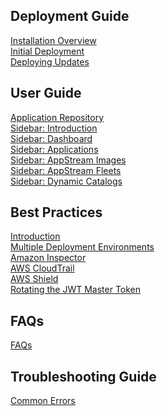 ## Deployment Guide

[Installation Overview](/installationOverview.md)\
[Initial Deployment](/docs/installationDeployment.md)\
[Deploying Updates](/docs/deployingUpdates.md)

## User Guide

[Application Repository](/docs/applicationRepository.md)\
[Sidebar: Introduction](/docs/sidebarIntroduction.md)\
[Sidebar: Dashboard](/docs/sidebarDashboard.md)\
[Sidebar: Applications](/docs/sidebarApplication.md)\
[Sidebar: AppStream Images](/docs/sidebarAppStreamImages.md)\
[Sidebar: AppStream Fleets](/docs/sidebarAppStreamFleets.md)\
[Sidebar: Dynamic Catalogs](/docs/dynamicCatalogs.md)

## Best Practices

[Introduction](/docs/introduction.md)\
[Multiple Deployment Environments](/docs/multipleDeploymentEnvironments.md)\
[Amazon Inspector](/docs/amazonInspector.md)\
[AWS CloudTrail](/docs/awsCloudTrail.md)\
[AWS Shield](/docs/awsShield.md)\
[Rotating the JWT Master Token](/docs/rotatingToken.md)

## FAQs

[FAQs](/docs/faqs.md)

## Troubleshooting Guide

[Common Errors](/docs/commonErrors.md)
